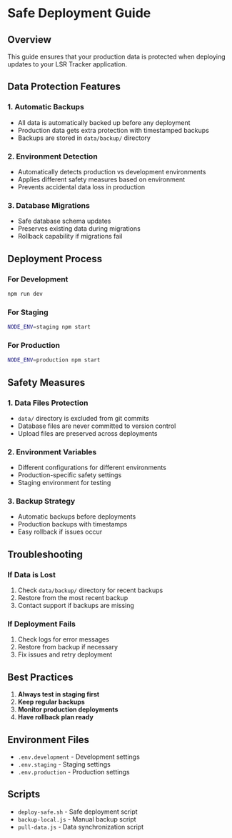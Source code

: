 # Safe Deployment Guide

## Overview
This guide ensures that your production data is protected when deploying updates to your LSR Tracker application.

## Data Protection Features

### 1. Automatic Backups
- All data is automatically backed up before any deployment
- Production data gets extra protection with timestamped backups
- Backups are stored in `data/backup/` directory

### 2. Environment Detection
- Automatically detects production vs development environments
- Applies different safety measures based on environment
- Prevents accidental data loss in production

### 3. Database Migrations
- Safe database schema updates
- Preserves existing data during migrations
- Rollback capability if migrations fail

## Deployment Process

### For Development
```bash
npm run dev
```

### For Staging
```bash
NODE_ENV=staging npm start
```

### For Production
```bash
NODE_ENV=production npm start
```

## Safety Measures

### 1. Data Files Protection
- `data/` directory is excluded from git commits
- Database files are never committed to version control
- Upload files are preserved across deployments

### 2. Environment Variables
- Different configurations for different environments
- Production-specific safety settings
- Staging environment for testing

### 3. Backup Strategy
- Automatic backups before deployments
- Production backups with timestamps
- Easy rollback if issues occur

## Troubleshooting

### If Data is Lost
1. Check `data/backup/` directory for recent backups
2. Restore from the most recent backup
3. Contact support if backups are missing

### If Deployment Fails
1. Check logs for error messages
2. Restore from backup if necessary
3. Fix issues and retry deployment

## Best Practices

1. **Always test in staging first**
2. **Keep regular backups**
3. **Monitor production deployments**
4. **Have rollback plan ready**

## Environment Files

- `.env.development` - Development settings
- `.env.staging` - Staging settings  
- `.env.production` - Production settings

## Scripts

- `deploy-safe.sh` - Safe deployment script
- `backup-local.js` - Manual backup script
- `pull-data.js` - Data synchronization script
